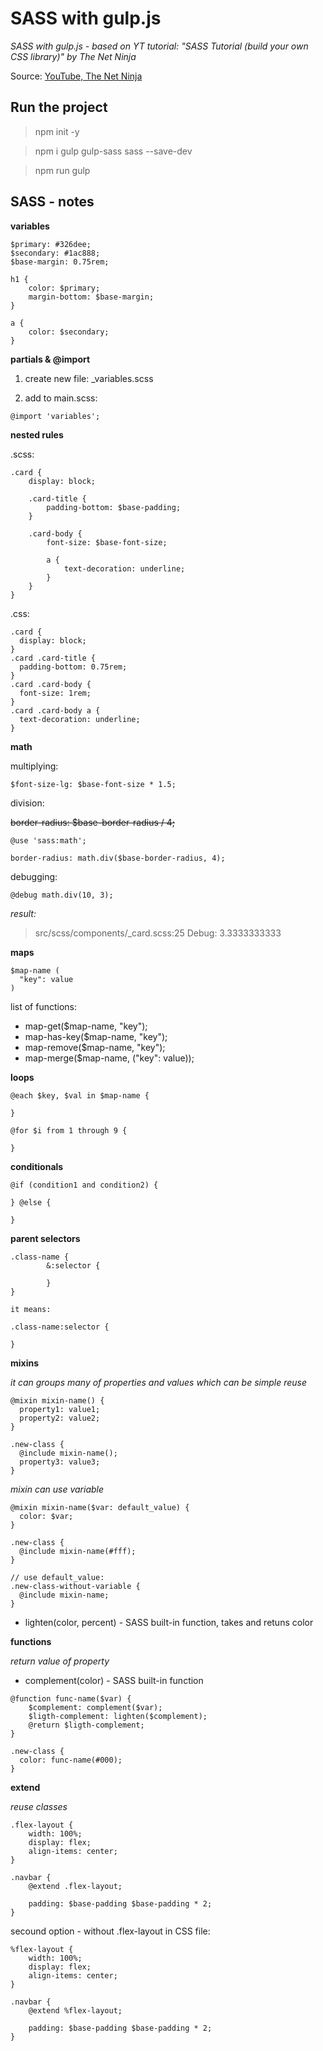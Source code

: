 # SASS with gulp.js

_SASS with gulp.js - based on YT tutorial: "SASS Tutorial (build your own CSS library)" by The Net Ninja_

Source: [YouTube, The Net Ninja](https://www.youtube.com/playlist?list=PL4cUxeGkcC9jxJX7vojNVK-o8ubDZEcNb)

## Run the project

> npm init -y

> npm i gulp gulp-sass sass --save-dev

> npm run gulp

## SASS - notes

**variables**

```
$primary: #326dee;
$secondary: #1ac888;
$base-margin: 0.75rem;

h1 {
    color: $primary;
    margin-bottom: $base-margin;
}

a {
    color: $secondary;
}
```

**partials & @import**

1. create new file: \_variables.scss

2. add to main.scss:

```
@import 'variables';
```

**nested rules**

.scss:

```
.card {
    display: block;

    .card-title {
        padding-bottom: $base-padding;
    }

    .card-body {
        font-size: $base-font-size;

        a {
            text-decoration: underline;
        }
    }
}
```

.css:

```
.card {
  display: block;
}
.card .card-title {
  padding-bottom: 0.75rem;
}
.card .card-body {
  font-size: 1rem;
}
.card .card-body a {
  text-decoration: underline;
}
```

**math**

multiplying:

```
$font-size-lg: $base-font-size * 1.5;
```

division:

~~border-radius: $base-border-radius / 4;~~

```
@use 'sass:math';

border-radius: math.div($base-border-radius, 4);
```

debugging:

```
@debug math.div(10, 3);
```

_result:_

> src/scss/components/\_card.scss:25 Debug: 3.3333333333

**maps**

```
$map-name (
  "key": value
)
```

list of functions:

- map-get($map-name, "key");
- map-has-key($map-name, "key");
- map-remove($map-name, "key");
- map-merge($map-name, ("key": value));

**loops**

```
@each $key, $val in $map-name {

}
```

```
@for $i from 1 through 9 {

}
```

**conditionals**

```
@if (condition1 and condition2) {

} @else {

}
```

**parent selectors**

```
.class-name {
        &:selector {

        }
}

it means:

.class-name:selector {

}
```

**mixins**

_it can groups many of properties and values which can be simple reuse_

```
@mixin mixin-name() {
  property1: value1;
  property2: value2;
}

.new-class {
  @include mixin-name();
  property3: value3;
}
```

_mixin can use variable_

```
@mixin mixin-name($var: default_value) {
  color: $var;
}

.new-class {
  @include mixin-name(#fff);
}

// use default_value:
.new-class-without-variable {
  @include mixin-name;
}
```

- lighten(color, percent) - SASS built-in function, takes and retuns color

**functions**

_return value of property_

- complement(color) - SASS built-in function

```
@function func-name($var) {
    $complement: complement($var);
    $ligth-complement: lighten($complement);
    @return $ligth-complement;
}

.new-class {
  color: func-name(#000);
}
```

**extend**

_reuse classes_

```
.flex-layout {
    width: 100%;
    display: flex;
    align-items: center;
}

.navbar {
    @extend .flex-layout;

    padding: $base-padding $base-padding * 2;
}
```

secound option - without .flex-layout in CSS file:

```
%flex-layout {
    width: 100%;
    display: flex;
    align-items: center;
}

.navbar {
    @extend %flex-layout;

    padding: $base-padding $base-padding * 2;
}
```
